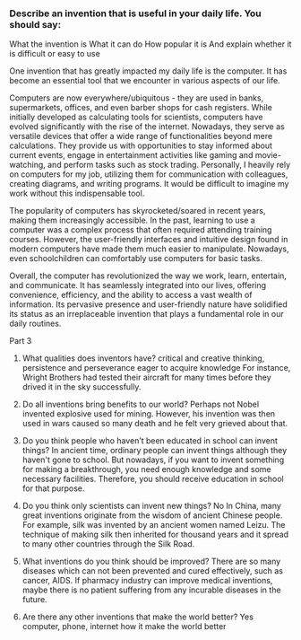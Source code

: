 ### Describe an invention that is useful in your daily life. You should say:
What the invention is
What it can do
How popular it is
And explain whether it is difficult or easy to use


One invention that has greatly impacted my daily life is the computer. It has become an essential tool that we encounter in various aspects of our life.

Computers are now everywhere/ubiquitous - they are used in banks, supermarkets, offices, and even barber shops for cash registers. While initially developed as calculating tools for scientists, computers have evolved significantly with the rise of the internet. Nowadays, they serve as versatile devices that offer a wide range of functionalities beyond mere calculations. They provide us with opportunities to stay informed about current events, engage in entertainment activities like gaming and movie-watching, and perform tasks such as stock trading. Personally, I heavily rely on computers for my job, utilizing them for communication with colleagues, creating diagrams, and writing programs. It would be difficult to imagine my work without this indispensable tool.

The popularity of computers has skyrocketed/soared in recent years, making them increasingly accessible. In the past, learning to use a computer was a complex process that often required attending training courses. However, the user-friendly interfaces and intuitive design found in modern computers have made them much easier to manipulate. Nowadays, even schoolchildren can comfortably use computers for basic tasks.

Overall, the computer has revolutionized the way we work, learn, entertain, and communicate. It has seamlessly integrated into our lives, offering convenience, efficiency, and the ability to access a vast wealth of information. Its pervasive presence and user-friendly nature have solidified its status as an irreplaceable invention that plays a fundamental role in our daily routines.





 Part 3
1. What qualities does inventors have?
critical and creative thinking, persistence and perseverance
eager to acquire knowledge
For instance, Wright Brothers had tested their aircraft for many times before they drived it in the sky successfully.

2. Do all inventions bring benefits to our world?
Perhaps not
Nobel invented explosive used for mining. However, his invention was then used in wars caused so many death and he felt very grieved about that.

3. Do you think people who haven’t been educated in school can invent things? 
In ancient time, ordinary people can invent things although they haven't gone to school.
But nowadays, if you want to invent something for making a breakthrough, you need enough knowledge and some necessary facilities. Therefore, you should receive education in school for that purpose.

4. Do you think only scientists can invent new things?
No
In China, many great inventions originate from the wisdom of ancient Chinese people. For example, silk was invented by an ancient women named Leizu. The technique of making silk then inherited for thousand years and it spread to many other countries through the Silk Road.

5. What inventions do you think should be improved?
There are so many diseases which can not been prevented and cured effectively, such as cancer, AIDS. If pharmacy industry can improve medical inventions, maybe there is no patient suffering from any incurable diseases in the future.

6. Are there any other inventions that make the world better?
Yes computer, phone, internet
how it make the world better
